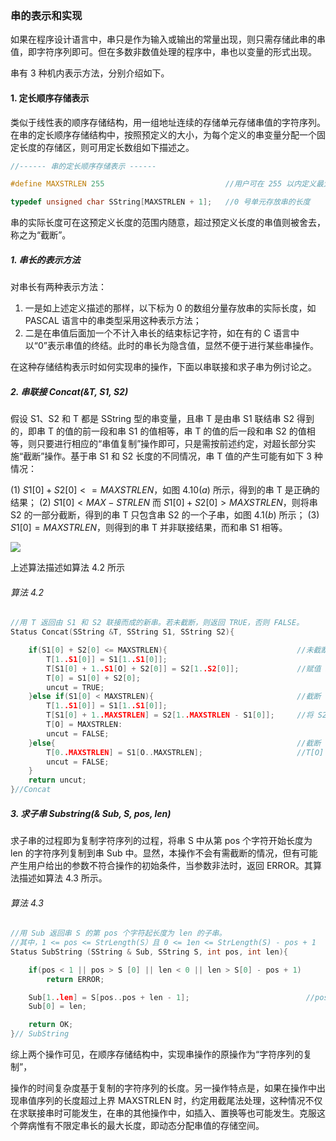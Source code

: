 
### 串的表示和实现

如果在程序设计语言中，串只是作为输入或输出的常量出现，则只需存储此串的串值，即字符序列即可。但在多数非数值处理的程序中，串也以变量的形式出现。

串有 3 种机内表示方法，分别介绍如下。

#### 1. 定长顺序存储表示

类似于线性表的顺序存储结构，用一组地址连续的存储单元存储串值的字符序列。在串的定长顺序存储结构中，按照预定义的大小，为每个定义的串变量分配一个固定长度的存储区，则可用定长数组如下描述之。

```cpp
//------ 串的定长顺序存储表示 ------

#define MAXSTRLEN 255                           //用户可在 255 以内定义最大串长

typedef unsigned char SString[MAXSTRLEN + 1];   //0 号单元存放串的长度
```

串的实际长度可在这预定义长度的范围内随意，超过预定义长度的串值则被舍去，称之为“截断”。

##### 1. 串长的表示方法

对串长有两种表示方法：

1. 一是如上述定义描述的那样，以下标为 0 的数组分量存放串的实际长度，如 PASCAL 语言中的串类型采用这种表示方法；
2. 二是在串值后面加一个不计入串长的结束标记字符，如在有的 C 语言中以“0”表示串值的终结。此时的串长为隐含值，显然不便于进行某些串操作。

在这种存储结构表示时如何实现串的操作，下面以串联接和求子串为例讨论之。

##### 2. 串联接 Concat(&T, S1, S2)

假设 S1、S2 和 T 都是 SString 型的串变量，且串 T 是由串 S1 联结串 S2 得到的，即串 T 的值的前一段和串 S1 的值相等，串 T 的值的后一段和串 S2 的值相等，则只要进行相应的“串值复制”操作即可，只是需按前述约定，对超长部分实施“截断”操作。基于串 S1 和 S2 长度的不同情况，串 T 值的产生可能有如下 3 种情况：

$(1)$ $S1[0] + S2[0] <= MAXSTRLEN$，如图 $4.10(a)$ 所示，得到的串 T 是正确的结果；
$(2)$ $S1[0] < MAX-STRLEN$ 而 $S1[0] + S2[0] > MAXSTRLEN$，则将串 S2 的一部分截断，得到的串 T 只包含串 S2 的一个子串，如图 $4.1(b)$ 所示；
$(3)$ $S1[0] = MAXSTRLEN$，则得到的串 T 并非联接结果，而和串 S1 相等。

![](https://gitee.com/mayundaze/img_bed/raw/master/20200806153120.png)

上述算法描述如算法 4.2 所示

###### 算法 4.2

```cpp
//用 T 返回由 S1 和 S2 联接而成的新串。若未截断，则返回 TRUE，否则 FALSE。
Status Concat(SString &T, SString S1, SString S2){

    if(S1[0] + S2[0] <= MAXSTRLEN){                             //未截断
        T[1..S1[0]] = S1[1..S1[0]];
        T[S1[0] + 1..S1[O] + S2[0]] = S2[1..S2[0]];             //赋值 S2 的值到 T 的 S1[0] + 1..S1[O] + S2[0] 位置处
        T[0] = S1[0] + S2[0]; 
        uncut = TRUE;
    }else if(S1[0] < MAXSTRLEN){                                //截断
        T[1..S1[0]] = S1[1..S1[0]];
        T[S1[0] + 1..MAXSTRLEN] = S2[1..MAXSTRLEN - S1[0]];     //将 S2 从 1..MAXSTRLEN(总长度) - S1[0](S1 的长度) 位置之后的值赋值给 T[S1[0] + 1..MAXSTRLEN] 位置处
        T[O] = MAXSTRLEN: 
        uncut = FALSE;
    }else{                                                      //截断（仅取 S1)  //S1[0] >= MAXSTRLEN
        T[0..MAXSTRLEN] = S1[O..MAXSTRLEN];                     //T[O] == S1[0] == MAXSTRLEN
        uncut = FALSE; 
    }
    return uncut;
}//Concat
```

##### 3. 求子串 Substring(& Sub, S, pos, len)

求子串的过程即为复制字符序列的过程，将串 S 中从第 pos 个字符开始长度为 len 的字符序列复制到串 Sub 中。显然，本操作不会有需截断的情况，但有可能产生用户给出的参数不符合操作的初始条件，当参数非法时，返回 ERROR。其算法描述如算法 4.3 所示。

###### 算法 4.3

```cpp
//用 Sub 返回串 S 的第 pos 个字符起长度为 len 的子串。
//其中，1 <= pos <= StrLength(S）且 0 <= 1en <= StrLength(S) - pos + 1 
Status SubString (SString & Sub, SString S, int pos, int len){

    if(pos < 1 || pos > S [0] || len < 0 || len > S[0] - pos + 1)
        return ERROR;

    Sub[1..len] = S[pos..pos + len - 1];                          //pos 本身占了 len 的一个位置所以要 - 1
    Sub[0] = len;

    return OK;
}// SubString
```

综上两个操作可见，在顺序存储结构中，实现串操作的原操作为“字符序列的复制”，

操作的时间复杂度基于复制的字符序列的长度。另一操作特点是，如果在操作中出现串值序列的长度超过上界 MAXSTRLEN 时，约定用截尾法处理，这种情况不仅在求联接串时可能发生，在串的其他操作中，如插入、置换等也可能发生。克服这个弊病惟有不限定串长的最大长度，即动态分配串值的存储空间。